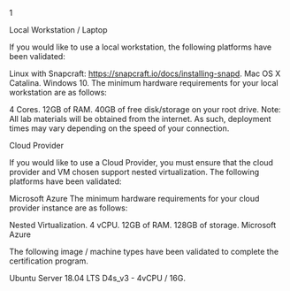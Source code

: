 

1

Local Workstation / Laptop

If you would like to use a local workstation, the following platforms have been validated:

Linux with Snapcraft: https://snapcraft.io/docs/installing-snapd.
Mac OS X Catalina.
Windows 10.
The minimum hardware requirements for your local workstation are as follows:

4 Cores.
12GB of RAM.
40GB of free disk/storage on your root drive.
Note: All lab materials will be obtained from the internet. As such, deployment times may vary depending on the speed of your connection.

Cloud Provider

If you would like to use a Cloud Provider, you must ensure that the cloud provider and VM chosen support nested virtualization. The following platforms have been validated:

Microsoft Azure
The minimum hardware requirements for your cloud provider instance are as follows:

Nested Virtualization.
4 vCPU.
12GB of RAM.
128GB of storage.
Microsoft Azure

The following image / machine types have been validated to complete the certification program.

Ubuntu Server 18.04 LTS
D4s_v3 - 4vCPU / 16G.
